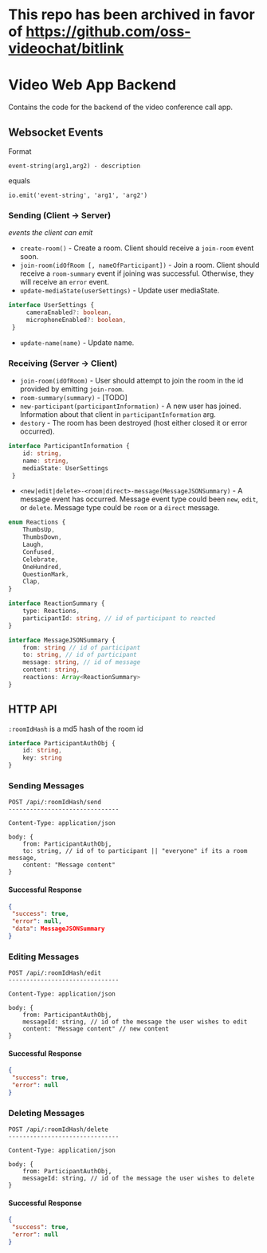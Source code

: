# This repo has been archived in favor of https://github.com/oss-videochat/bitlink


# Video Web App Backend

Contains the code for the backend of the video conference call app.


## Websocket Events

Format


```
event-string(arg1,arg2) - description
```

equals

```
io.emit('event-string', 'arg1', 'arg2')
```

### Sending (Client → Server)

*events the client can emit*


- `create-room()` - Create a room. Client should receive a `join-room` event soon.
- `join-room(idOfRoom [, nameOfParticipant])` - Join a room. Client should receive a `room-summary` event if joining was successful. Otherwise, they will receive an `error` event.
- `update-mediaState(userSettings)` -  Update user mediaState.

```typescript
interface UserSettings {
     cameraEnabled?: boolean,
     microphoneEnabled?: boolean,
 }
```

- `update-name(name)` - Update name.

### Receiving (Server → Client)

- `join-room(idOfRoom)` - User should attempt to join the room in the id provided by emitting `join-room`.
- `room-summary(summary)` - [TODO]
- `new-participant(participantInformation)` - A new user has joined. Information about that client in  `participantInformation` arg.
- `destory` - The room has been destroyed (host either closed it or error occurred).

```typescript
interface ParticipantInformation {
    id: string,
    name: string,
    mediaState: UserSettings
 }
```

- `<new|edit|delete>-<room|direct>-message(MessageJSONSummary)` - A message event has occurred. Message event type could been `new`, `edit`, or `delete`. Message type could be `room` or a `direct` message.

```typescript
enum Reactions {
    ThumbsUp,
    ThumbsDown,
    Laugh,
    Confused,
    Celebrate,
    OneHundred,
    QuestionMark,
    Clap,
}

interface ReactionSummary {
    type: Reactions,
    participantId: string, // id of participant to reacted
}

interface MessageJSONSummary {
    from: string // id of participant
    to: string, // id of participant
    message: string, // id of message
    content: string,
    reactions: Array<ReactionSummary>
}
```

## HTTP API

`:roomIdHash` is a md5 hash of the room id


```typescript
interface ParticipantAuthObj {
    id: string,
    key: string
}
```

### Sending Messages

```text
POST /api/:roomIdHash/send
-------------------------------

Content-Type: application/json
```


```text
body: {
    from: ParticipantAuthObj,
    to: string, // id of to participant || "everyone" if its a room message,
    content: "Message content"
}
```

#### Successful Response

```json
{
 "success": true,
 "error": null,
 "data": MessageJSONSummary
}
```

### Editing Messages

```text
POST /api/:roomIdHash/edit
-------------------------------

Content-Type: application/json
```


```text
body: {
    from: ParticipantAuthObj,
    messageId: string, // id of the message the user wishes to edit
    content: "Message content" // new content
}
```

#### Successful Response

```json
{
 "success": true,
 "error": null
}
```

### Deleting Messages

```text
POST /api/:roomIdHash/delete
-------------------------------

Content-Type: application/json
```


```text
body: {
    from: ParticipantAuthObj,
    messageId: string, // id of the message the user wishes to delete
}
```

#### Successful Response

```json
{
 "success": true,
 "error": null
}
```
